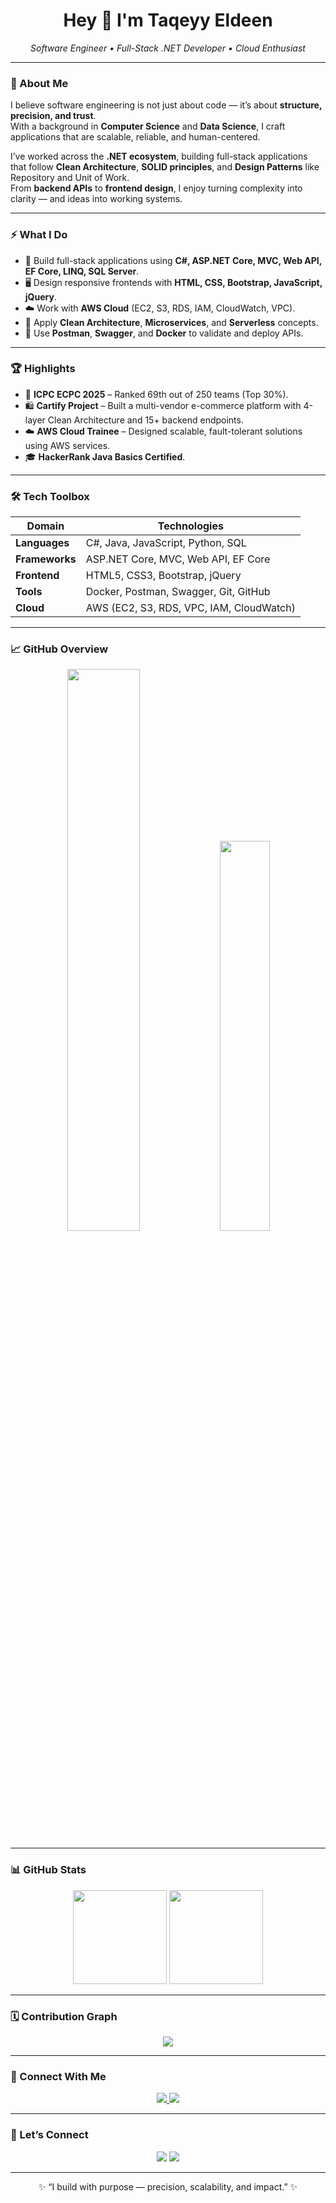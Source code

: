 <h1 align="center">Hey 👋 I'm Taqeyy Eldeen</h1>
<p align="center">
  <em>Software Engineer • Full-Stack .NET Developer • Cloud Enthusiast</em>
</p>

---

### 🌱 About Me  
I believe software engineering is not just about code — it’s about **structure, precision, and trust**.  
With a background in **Computer Science** and **Data Science**, I craft applications that are scalable, reliable, and human-centered.  

I’ve worked across the **.NET ecosystem**, building full-stack applications that follow **Clean Architecture**, **SOLID principles**, and **Design Patterns** like Repository and Unit of Work.  
From **backend APIs** to **frontend design**, I enjoy turning complexity into clarity — and ideas into working systems.

---

### ⚡ What I Do
- 🧩 Build full-stack applications using **C#, ASP.NET Core, MVC, Web API, EF Core, LINQ, SQL Server**.  
- 🖥️ Design responsive frontends with **HTML, CSS, Bootstrap, JavaScript, jQuery**.  
- ☁️ Work with **AWS Cloud** (EC2, S3, RDS, IAM, CloudWatch, VPC).  
- 🧠 Apply **Clean Architecture**, **Microservices**, and **Serverless** concepts.  
- 🧪 Use **Postman**, **Swagger**, and **Docker** to validate and deploy APIs.  

---

### 🏆 Highlights
- 🥈 **ICPC ECPC 2025** – Ranked 69th out of 250 teams (Top 30%).  
- 🛍️ **Cartify Project** – Built a multi-vendor e-commerce platform with 4-layer Clean Architecture and 15+ backend endpoints.  
- ☁️ **AWS Cloud Trainee** – Designed scalable, fault-tolerant solutions using AWS services.  
- 🎓 **HackerRank Java Basics Certified**.  

---

### 🛠️ Tech Toolbox

| Domain | Technologies |
|--------|---------------|
| **Languages** | C#, Java, JavaScript, Python, SQL |
| **Frameworks** | ASP.NET Core, MVC, Web API, EF Core |
| **Frontend** | HTML5, CSS3, Bootstrap, jQuery |
| **Tools** | Docker, Postman, Swagger, Git, GitHub |
| **Cloud** | AWS (EC2, S3, RDS, VPC, IAM, CloudWatch) |

---

### 📈 GitHub Overview  
<p align="center">
  <img src="https://github-readme-stats.vercel.app/api?username=TaqeyyEldeen&show_icons=true&theme=transparent" width="48%" />
  <img src="https://github-readme-stats.vercel.app/api/top-langs/?username=TaqeyyEldeen&layout=compact&theme=transparent" width="40%" />
</p>

---

### 📊 GitHub Stats
<p align="center">
  <img src="https://github-readme-stats.vercel.app/api?username=Taqeyy&show_icons=true&theme=tokyonight" height="150px"/>
  <img src="https://github-readme-streak-stats.herokuapp.com/?user=Taqeyy&theme=tokyonight" height="150px"/>
</p>

---

### 🗓️ Contribution Graph
<p align="center">
  <img src="https://github-readme-activity-graph.vercel.app/graph?username=Taqeyy&theme=tokyo-night" />
</p>

---

### 🔗 Connect With Me
<p align="center">
  <a href="https://bucolic-cobbler-83dcdd.netlify.app/" target="_blank">
    <img src="https://img.shields.io/badge/Portfolio-000?style=for-the-badge&logo=About.me&logoColor=white"/>
  </a>
  <a href="https://www.linkedin.com/in/taqeyy/" target="_blank">
    <img src="https://img.shields.io/badge/LinkedIn-0077B5?style=for-the-badge&logo=linkedin&logoColor=white"/>
  </a>
</p>

---
### 🤝 Let’s Connect  
<p align="center">
  <a href="https://www.linkedin.com/in/taqeyy" target="_blank"><img src="https://img.shields.io/badge/LinkedIn-0077B5?logo=linkedin&logoColor=white"/></a>
  <a href="mailto:taqeyy@example.com"><img src="https://img.shields.io/badge/Email-D14836?logo=gmail&logoColor=white"/></a>
</p>

---

<p align="center">✨ “I build with purpose — precision, scalability, and impact.” ✨</p>

